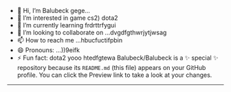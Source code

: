 - 👋 Hi, I’m Balubeck gege...
- 👀 I’m interested in game cs2) dota2
- 🌱 I’m currently learning frdrttrfygui
- 💞️ I’m looking to collaborate on ...dvgdfgthwrjytjwsag
- 📫 How to reach me ...hbucfuctifpbin
- 😄 Pronouns: ...))9eifk
- ⚡ Fun fact: dota2 yooo
htedfgtewa
Balubeck/Balubeck is a ✨ special ✨ repository because its `README.md` (this file) appears on your GitHub profile.
You can click the Preview link to take a look at your changes.
---
